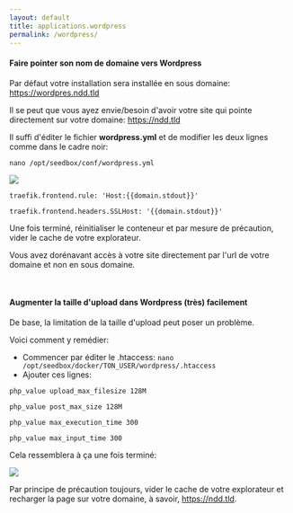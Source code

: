 ```yaml
---
layout: default
title: applications.wordpress
permalink: /wordpress/
---
```

#### Faire pointer son nom de domaine vers Wordpress


Par défaut votre installation sera installée en sous domaine: https://wordpres.ndd.tld

Il se peut que vous ayez envie/besoin d'avoir votre site qui pointe directement sur votre domaine: https://ndd.tld

Il suffi d'éditer le fichier **wordpress.yml** et de modifier les deux lignes comme dans le cadre noir:

`nano /opt/seedbox/conf/wordpress.yml`

![](https://nextcloud.teamsyno.com/s/eDd89bxJWjTkpFf/preview)

`traefik.frontend.rule: 'Host:{{domain.stdout}}'`

`traefik.frontend.headers.SSLHost: '{{domain.stdout}}'`

Une fois terminé, réinitialiser le conteneur et par mesure de précaution, vider le cache de votre explorateur.

Vous avez dorénavant accès à votre site directement par l'url de votre domaine et non en sous domaine.


&nbsp;


#### Augmenter la taille d'upload dans Wordpress (très) facilement

De base, la limitation de la taille d'upload peut poser un problème.

Voici comment y remédier:

* Commencer par éditer le .htaccess: `nano /opt/seedbox/docker/TON_USER/wordpress/.htaccess`
* Ajouter ces lignes: 

`php_value upload_max_filesize 128M`

`php_value post_max_size 128M`

`php_value max_execution_time 300`

`php_value max_input_time 300`

Cela ressemblera à ça une fois terminé:

![](https://nextcloud.teamsyno.com/s/Q3Y9dXe55bktf7z/preview)

Par principe de précaution toujours, vider le cache de votre explorateur et recharger la page sur votre domaine, à savoir, https://ndd.tld.